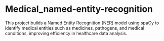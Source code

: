 # Medical_named-entity-recognition
This project builds a Named Entity Recognition (NER) model using spaCy to identify medical entities such as medicines, pathogens, and medical conditions, improving efficiency in healthcare data analysis.
